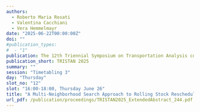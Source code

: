 ```yaml
---
authors:
  - Roberto Maria Rosati
  - Valentina Cacchiani
  - Vera Hemmelmayr
date: "2025-06-22T00:00:00Z"
doi: ""
#publication_types:
#  - "1"
publication: The 12th Triennial Symposium on Transportation Analysis conference
publication_short: TRISTAN 2025
summary: ""
session: "Timetabling 3"
day: "Thursday"
slot_no: "12"
slot: "16:00-18:00, Thursday June 26"
title: "A Multi-Neighborhood Search Approach to Rolling Stock Rescheduling"
url_pdf: /publication/proceedings/TRISTAN2025_ExtendedAbstract_244.pdf
---
```


